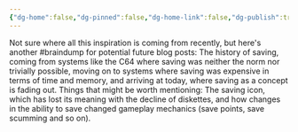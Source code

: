 ```yaml
---
{"dg-home":false,"dg-pinned":false,"dg-home-link":false,"dg-publish":true,"tags":["dgblip"],"dg-permalink":"blips/20250513092473","created-date":"2025-05-13T09:24:21","updated-date":"2025-05-13T09:24:21","disabled rules":["yaml-title","yaml-title-alias","file-name-heading"],"title":"philipp @ Tuesday, May 13th 2025","dg-path":"blips/20250513092473.md","permalink":"/blips/20250513092473/","dgPassFrontmatter":true}
---
```


Not sure where all this inspiration is coming from recently, but here's another #braindump for potential future blog posts: The history of saving, coming from systems like the C64 where saving was neither the norm nor trivially possible, moving on to systems where saving was expensive in terms of time and memory, and arriving at today, where saving as a concept is fading out. Things that might be worth mentioning: The saving icon, which has lost its meaning with the decline of diskettes, and how changes in the ability to save changed gameplay mechanics (save points, save scumming and so on).
